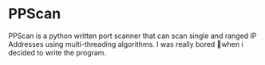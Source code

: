 # PPScan
PPScan is a python written port scanner that can scan single and ranged IP Addresses using multi-threading algorithms. I was really bored 🥱when i decided to write the program. 
